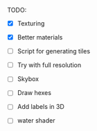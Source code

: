 TODO:

- [x] Texturing
- [x] Better materials
- [ ] Script for generating tiles
- [ ] Try with full resolution
- [ ] Skybox
- [ ] Draw hexes
- [ ] Add labels in 3D
- [ ] water shader

